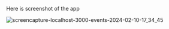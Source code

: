 Here is screenshot of the app

![screencapture-localhost-3000-events-2024-02-10-17_34_45](https://github.com/TriBhaskar/EventNavigation-react-router/assets/99524057/509f32a7-71e9-401d-964c-f15e98af81f2)
